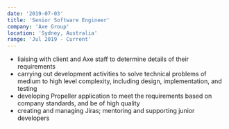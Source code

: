 ```yaml
---
date: '2019-07-03'
title: 'Senior Software Engineer'
company: 'Axe Group'
location: 'Sydney, Australia'
range: 'Jul 2019 - Current'
---
```


- liaising with client and Axe staff to determine details of their requirements
- carrying out development activities to solve technical problems of medium to high level complexity, including
  design, implementation, and testing
- developing Propeller application to meet the requirements based on company standards, and be of high
  quality
- creating and managing Jiras; mentoring and supporting junior developers
